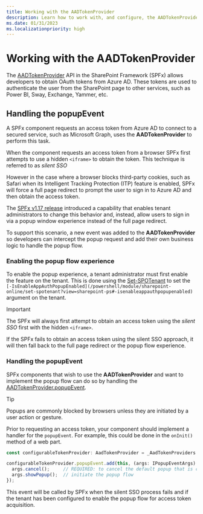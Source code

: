 ```yaml
---
title: Working with the AADTokenProvider
description: Learn how to work with, and configure, the AADTokenProvider API for certain scenarios.
ms.date: 01/31/2023
ms.localizationpriority: high
---
```

# Working with the AADTokenProvider

The [AADTokenProvider](/javascript/api/sp-http-base/aadtokenprovider) API in the SharePoint Framework (SPFx) allows developers to obtain OAuth tokens from Azure AD. These tokens are used to authenticate the user from the SharePoint page to other services, such as Power BI, Sway, Exchange, Yammer, etc.

## Handling the popupEvent

A SPFx component requests an access token from Azure AD to connect to a secured service, such as Microsoft Graph, uses the **AADTokenProvider** to perform this task.

When the component requests an access token from a browser SPFx first attempts to use a hidden `<iframe>` to obtain the token. This technique is referred to as *silent SSO*

However in the case where a browser blocks third-party cookies, such as Safari when its Intelligent Tracking Protection (ITP) feature is enabled, SPFx will force a full page redirect to prompt the user to sign in to Azure AD and then obtain the access token.

The [SPFx v1.17 release](release-1.17.md) introduced a capability that enables tenant administrators to change this behavior and, instead, allow users to sign in via a popup window experience instead of the full page redirect.

To support this scenario, a new event was added to the **AADTokenProvider** so developers can intercept the popup request and add their own business logic to handle the popup flow.

### Enabling the popup flow experience

To enable the popup experience, a tenant administrator must first enable the feature on the tenant. This is done using the [Set-SPOTenant](/powershell/module/sharepoint-online/set-spotenant) to set the `[-IsEnableAppAuthPopupEnabled](/powershell/module/sharepoint-online/set-spotenant?view=sharepoint-ps#-isenableappauthpopupenabled)` argument on the tenant.

> [!IMPORTANT]
> The SPFx will always first attempt to obtain an access token using the *silent SSO* first with the hidden `<iframe>`.
>
> If the SPFx fails to obtain an access token using the silent SSO approach, it will then fall back to the full page redirect or the popup flow experience.

### Handling the popupEvent

SPFx components that wish to use the **AADTokenProvider** and want to implement the popup flow can do so by handling the [AADTokenProvider.popupEvent](/javascript/api/sp-http-base/aadtokenprovider#@microsoft-sp-http-base-aadtokenprovider-popupevent-member).

> [!TIP]
> Popups are commonly blocked by browsers unless they are initiated by a user action or gesture.

Prior to requesting an access token, your component should implement a handler for the `popupEvent`. For example, this could be done in the `onInit()` method of a web part.

```typescript
const configurableTokenProvider: AadTokenProvider = _AadTokenProviders.configurable as AadTokenProvider;

configurableTokenProvider.popupEvent.add(this, (args: IPopupEventArgs) => {
  args.cancel();     // REQUIRED: to cancel the default popup that is called to open
  args.showPopup();  // initiate the popup flow
});
```

This event will be called by SPFx when the silent SSO process fails and if the tenant has been configured to enable the popup flow for access token acquisition.
